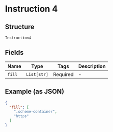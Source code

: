 
# Instruction 4

## Structure

`Instruction4`

## Fields

| Name | Type | Tags | Description |
|  --- | --- | --- | --- |
| `fill` | `List[str]` | Required | - |

## Example (as JSON)

```json
{
  "fill": [
    ".scheme-container",
    "https"
  ]
}
```

